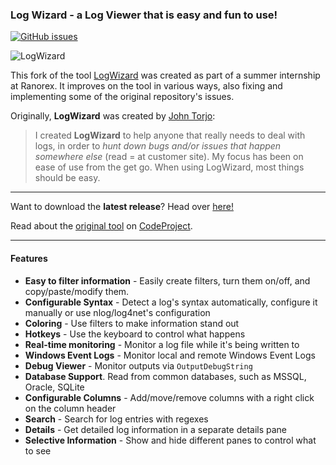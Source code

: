 ### Log Wizard - a Log Viewer that is easy and fun to use!

 [![GitHub issues](https://img.shields.io/github/issues/habjoc/logwizard.svg)](https://github.com/habjoc/logwizard/issues)

![LogWizard](https://github.com/jtorjo/logwizard/blob/master/src/images/lw_demo.gif)

This fork of the tool [LogWizard](https://github.com/jtorjo/logwizard) was created as part of a summer internship at Ranorex. It improves on the tool in various ways, also fixing and implementing some of the original repository's issues.

Originally, **LogWizard** was created by [John Torjo](https://github.com/jtorjo):
> I created **LogWizard** to help anyone that really needs to deal with logs, in order to _hunt down bugs and/or issues that happen somewhere else_ (read = at customer site). My focus has been on ease of use from the get go. When using LogWizard, most things should be easy.  

***

Want to download the **latest release**? Head over [here!](https://github.com/habjoc/logwizard/releases)

Read about the [original tool](https://github.com/jtorjo/logwizard) on [CodeProject](http://www.codeproject.com/Articles/1023815/LogWizard-a-Log-Viewer-that-is-easy-and-fun-to-use).

***

#### Features

- **Easy to filter information** - Easily create filters, turn them on/off, and copy/paste/modify them.
- **Configurable Syntax** - Detect a log's syntax automatically, configure it manually or use nlog/log4net's configuration
- **Coloring** - Use filters to make information stand out
- **Hotkeys** - Use the keyboard to control what happens
- **Real-time monitoring** - Monitor a log file while it's being written to
- **Windows Event Logs** - Monitor local and remote Windows Event Logs
- **Debug Viewer** - Monitor outputs via `OutputDebugString`
- **Database Support**. Read from common databases, such as MSSQL, Oracle, SQLite
- **Configurable Columns** - Add/move/remove columns with a right click on the column header
- **Search** - Search for log entries with regexes
- **Details** - Get detailed log information in a separate details pane
- **Selective Information** - Show and hide different panes to control what to see